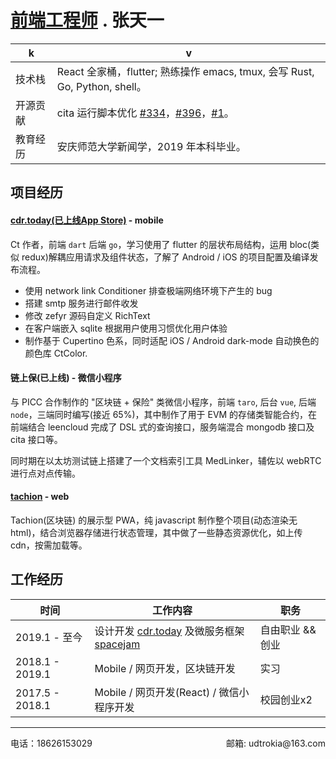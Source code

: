 # [前端工程师](https://clearloop.github.io/find-a-job/web.html) . 张天一

| k        | v                                                            |
| -------- | ------------------------------------------------------------ |
| 技术栈   | React 全家桶，flutter; 熟练操作 emacs, tmux, 会写 Rust, Go, Python, shell。 |
| 开源贡献 | cita 运行脚本优化 [#334](https://github.com/cryptape/cita/pull/334)，[#396](https://github.com/cryptape/cita/pull/396)，[#1](https://github.com/cryptape/homebrew-cita/pull/1)。 |
| 教育经历 | 安庆师范大学新闻学，2019 年本科毕业。                        |



## 项目经历

#### [cdr.today(已上线App Store)](https://cdr-today.github.io/intro/) - mobile

Ct 作者，前端 `dart` 后端 `go`，学习使用了 flutter 的层状布局结构，运用 bloc(类似 redux)解耦应用请求及组件状态，了解了 Android / iOS 的项目配置及编译发布流程。

+ 使用 network link Conditioner 排查极端网络环境下产生的 bug
+ 搭建 smtp 服务进行邮件收发
+ 修改 zefyr 源码自定义 RichText
+ 在客户端嵌入 sqlite 根据用户使用习惯优化用户体验
+ 制作基于 Cupertino 色系，同时适配 iOS / Android dark-mode 自动换色的颜色库 CtColor.

#### 链上保(已上线) - 微信小程序

与 PICC 合作制作的 "区块链 + 保险" 类微信小程序，前端 `taro`, 后台 `vue`, 后端 `node`，三端同时编写(接近 65%)，其中制作了用于 EVM 的存储类智能合约，在前端结合 leencloud 完成了 DSL 式的查询接口，服务端混合 mongodb 接口及 cita 接口等。

同时期在以太坊测试链上搭建了一个文档索引工具 MedLinker，辅佐以 webRTC 进行点对点传输。

#### [tachion](https://quirky-perlman-c30b6a.netlify.com) - web

Tachion(区块链) 的展示型 PWA，纯 javascript 制作整个项目(动态渲染无html)，结合浏览器存储进行状态管理，其中做了一些静态资源优化，如上传 cdn，按需加载等。



## 工作经历

| 时间            | 工作内容                                                     | 职务             |
| --------------- | ------------------------------------------------------------ | ---------------- |
| 2019.1 - 至今   | 设计开发 [cdr.today](https://cdr-today.github.io/intro/) 及微服务框架 [spacejam](https://crates.io/crates/spacejam) | 自由职业 && 创业 |
| 2018.1 - 2019.1 | Mobile / 网页开发，区块链开发                                | 实习             |
| 2017.5 - 2018.1 | Mobile / 网页开发(React) / 微信小程序开发                    | 校园创业x2       |



---

<div style='display: flex; justify-content: space-between;'>
  <div>电话：18626153029 </div>
  <div>邮箱: udtrokia@163.com </div>
</div>
